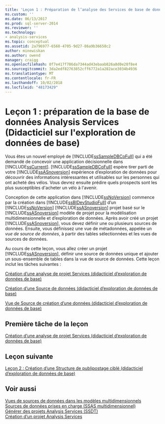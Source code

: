 ```yaml
---
title: 'Leçon 1 : Préparation de l’analyse des Services de base de données (didacticiel d’exploration de données de base) | Microsoft Docs'
ms.custom: ''
ms.date: 06/13/2017
ms.prod: sql-server-2014
ms.reviewer: ''
ms.technology:
- analysis-services
ms.topic: conceptual
ms.assetid: 2a796977-6568-4705-9d27-86a9b36658c2
author: minewiskan
ms.author: owend
manager: craigg
ms.openlocfilehash: 0f7e417f786da7344ad43ebaab826a8d0e28f8e4
ms.sourcegitcommit: 3da2edf82763852cff6772a1a282ace3034b4936
ms.translationtype: MT
ms.contentlocale: fr-FR
ms.lasthandoff: 10/02/2018
ms.locfileid: "48173429"
---
```

# <a name="lesson-1-preparing-the-analysis-services-database-basic-data-mining-tutorial"></a>Leçon 1 : préparation de la base de données Analysis Services (Didacticiel sur l'exploration de données de base)
  Vous êtes un nouvel employé de [!INCLUDE[ssSampleDBCoFull](../includes/sssampledbcofull-md.md)] qui a été demandé de concevoir une application décisionnelle dans [!INCLUDE[ssCurrent](../includes/sscurrent-md.md)]. [!INCLUDE[ssSampleDBCoFull](../includes/sssampledbcofull-md.md)] espère tirer parti de votre [!INCLUDE[ssASnoversion](../includes/ssasnoversion-md.md)] expérience d’exploration de données pour découvrir des informations intéressantes et utilisables sur les personnes qui ont acheté des vélos. Vous devrez ensuite prédire quels prospects sont les plus susceptibles d'acheter un vélo à l'avenir.  
  
 Conception de cette application dans [!INCLUDE[ssNoVersion](../includes/ssnoversion-md.md)] commence par la création dans [!INCLUDE[ssBIDevStudioFull](../includes/ssbidevstudiofull-md.md)] d’un [!INCLUDE[ssNoVersion](../includes/ssnoversion-md.md)] [!INCLUDE[ssASnoversion](../includes/ssasnoversion-md.md)] projet basé sur le [!INCLUDE[ssASnoversion](../includes/ssasnoversion-md.md)] modèle de projet pour la modélisation multidimensionnelle et d’exploration de données. Après avoir créé un projet [!INCLUDE[ssASnoversion](../includes/ssasnoversion-md.md)], vous devez définir une ou plusieurs sources de données. Ensuite, vous définissez une vue de métadonnées, appelée un *vue de source de données*, à partir des tables sélectionnées et les vues de sources de données.  
  
 Au cours de cette leçon, vous allez créer un projet [!INCLUDE[ssASnoversion](../includes/ssasnoversion-md.md)], définir une source de données unique et ajouter un sous-ensemble de tables dans la vue de source de données. Cette leçon inclut les tâches suivantes :  
  
 [Création d’une analyse de projet Services &#40;didacticiel d’exploration de données de base&#41;](../../2014/tutorials/creating-an-analysis-services-project-basic-data-mining-tutorial.md)  
  
 [Création d’une Source de données &#40;didacticiel d’exploration de données de base&#41;](../../2014/tutorials/creating-a-data-source-basic-data-mining-tutorial.md)  
  
 [Vue de Source de création d’une données &#40;didacticiel d’exploration de données de base&#41;](../../2014/tutorials/creating-a-data-source-view-basic-data-mining-tutorial.md)  
  
## <a name="first-task-in-lesson"></a>Première tâche de la leçon  
 [Création d’une analyse de projet Services &#40;didacticiel d’exploration de données de base&#41;](../../2014/tutorials/creating-an-analysis-services-project-basic-data-mining-tutorial.md)  
  
## <a name="next-lesson"></a>Leçon suivante  
 [Leçon 2 : Création d’une Structure de publipostage ciblé &#40;didacticiel d’exploration de données de base&#41;](../../2014/tutorials/lesson-2-building-a-targeted-mailing-structure-basic-data-mining-tutorial.md)  
  
## <a name="see-also"></a>Voir aussi  
 [Vues de sources de données dans les modèles multidimensionnels](../analysis-services/multidimensional-models/data-source-views-in-multidimensional-models.md)   
 [Sources de données prises en charge &#40;SSAS multidimensionnel&#41;](../analysis-services/multidimensional-models/supported-data-sources-ssas-multidimensional.md)   
 [Générer des projets Analysis Services &#40;SSDT&#41;](../analysis-services/multidimensional-models/build-analysis-services-projects-ssdt.md)   
 [Création d’un projet Analysis Services](../analysis-services/lesson-1-1-creating-an-analysis-services-project.md)  
  
  
